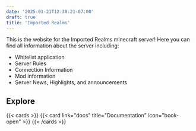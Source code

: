 ```yaml
---
date: '2025-01-21T12:30:21-07:00'
draft: true
title: 'Imported Realms'
---
```


This is the website for the Imported Realms minecraft server! Here you can find all information about the server including:

- Whitelist application
- Server Rules
- Connection Information
- Mod information
- Server News, Highlights, and announcements

## Explore

{{< cards >}}
    {{< card link="docs" title="Documentation" icon="book-open" >}}
{{< /cards >}}
